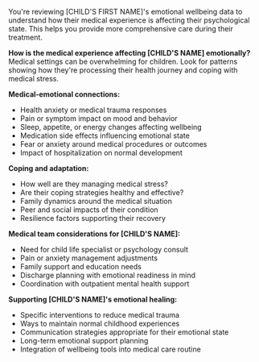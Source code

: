 You're reviewing [CHILD'S FIRST NAME]'s emotional wellbeing data to understand how their medical experience is affecting their psychological state. This helps you provide more comprehensive care during their treatment.

**How is the medical experience affecting [CHILD'S NAME] emotionally?**
Medical settings can be overwhelming for children. Look for patterns showing how they're processing their health journey and coping with medical stress.

**Medical-emotional connections:**
- Health anxiety or medical trauma responses
- Pain or symptom impact on mood and behavior
- Sleep, appetite, or energy changes affecting wellbeing
- Medication side effects influencing emotional state
- Fear or anxiety around medical procedures or outcomes
- Impact of hospitalization on normal development

**Coping and adaptation:**
- How well are they managing medical stress?
- Are their coping strategies healthy and effective?
- Family dynamics around the medical situation
- Peer and social impacts of their condition
- Resilience factors supporting their recovery

**Medical team considerations for [CHILD'S NAME]:**
- Need for child life specialist or psychology consult
- Pain or anxiety management adjustments
- Family support and education needs
- Discharge planning with emotional readiness in mind
- Coordination with outpatient mental health support

**Supporting [CHILD'S NAME]'s emotional healing:**
- Specific interventions to reduce medical trauma
- Ways to maintain normal childhood experiences
- Communication strategies appropriate for their emotional state
- Long-term emotional support planning
- Integration of wellbeing tools into medical care routine